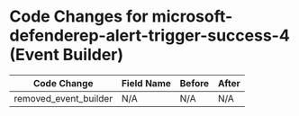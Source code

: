 # Code Changes for microsoft-defenderep-alert-trigger-success-4 (Event Builder)

| Code Change | Field Name | Before | After |
|-------------|------------|--------|-------|
| removed_event_builder | N/A | N/A | N/A |